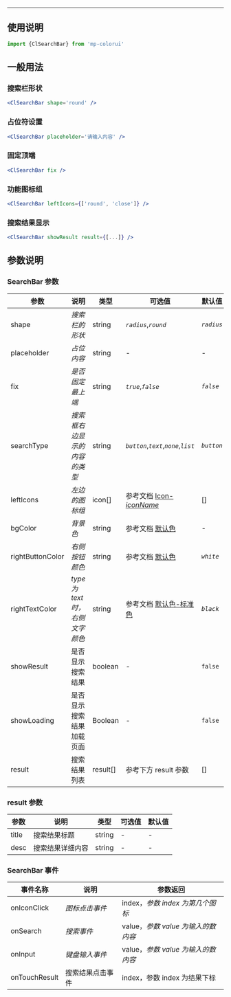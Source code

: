 ****

## 使用说明

```jsx
import {ClSearchBar} from 'mp-colorui'
```



## 一般用法

### 搜索栏形状

```jsx
<ClSearchBar shape='round' />
```

### 占位符设置

```jsx
<ClSearchBar placeholder='请输入内容' />
```

### 固定顶端

```jsx
<ClSearchBar fix />
```

### 功能图标组

```jsx
<ClSearchBar leftIcons={['round', 'close']} />
```



### 搜索结果显示

```jsx
<ClSearchBar showResult result={[...]} />
```





## 参数说明

### SearchBar 参数

| 参数             | 说明                            | 类型     | 可选值                                             | 默认值     |
| ---------------- | ------------------------------- | -------- | -------------------------------------------------- | ---------- |
| shape            | *搜索栏的形状*                  | string   | *`radius`*,*`round`*                               | *`radius`* |
| placeholder      | *占位内容*                      | string   | -                                                  | -          |
| fix              | *是否固定最上端*                | string   | *`true`*,*`false`*                                 | *`false`*  |
| searchType       | *搜索框右边显示的内容的类型*    | string   | *`button`*,*`text`*,*`none`*,*`list`*              | *`button`* |
| leftIcons        | *左边的图标组*                  | icon[]   | 参考文档 [Icon-*iconName*](/base/icon?id=iconname) | []         |
| bgColor          | *背景色*                        | string   | 参考文档 [默认色](/home/color)                     | -          |
| rightButtonColor | *右侧按钮颜色*                  | string   | 参考文档 [默认色](/home/color)                     | *`white`*  |
| rightTextColor   | *type 为 text 时，右侧文字颜色* | string   | 参考文档 [默认色-标准色](/home/color?id=标准色)    | *`black`*  |
| showResult       | 是否显示搜索结果                | boolean  | -                                                  | `false`    |
| showLoading      | 是否显示搜索结果加载页面        | Boolean  | -                                                  | `false`    |
| result           | 搜索结果列表                    | result[] | 参考下方 result 参数                               | []         |

### result 参数

| 参数  | 说明             | 类型   | 可选值 | 默认值 |
| ----- | ---------------- | ------ | ------ | ------ |
| title | 搜索结果标题     | string | -      | -      |
| desc  | 搜索结果详细内容 | string | -      | -      |



### SearchBar 事件

| 事件名称      | 说明             | 参数返回                           |
| ------------- | ---------------- | ---------------------------------- |
| onIconClick   | *图标点击事件*   | index，*参数 index 为第几个图标*   |
| onSearch      | *搜索事件*       | value，*参数 value 为输入的数内容* |
| onInput       | *键盘输入事件*   | value，*参数 value 为输入的数内容* |
| onTouchResult | 搜索结果点击事件 | index，参数 index 为结果下标       |

<FloatPhone url="https://yinliangdream.github.io/mp-colorui-h5-demo/#/pages/components/searchBar/index" />
